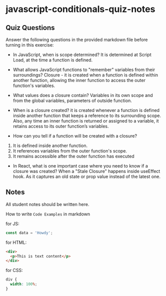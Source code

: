 # javascript-conditionals-quiz-notes

## Quiz Questions

Answer the following questions in the provided markdown file before turning in this exercise:

- In JavaScript, when is scope determined?
  It is determined at Script Load, at the time a function is defined.

- What allows JavaScript functions to "remember" variables from their surroundings?
  Closure - it is created when a function is defined within another function, allowing the inner function to access the outer function's variables.

- What values does a closure contain?
  Variables in its own scope and from the global variables, parameters of outside function.

- When is a closure created?
  it is created whenever a function is defined inside another function that keeps a reference to its surrounding scope.
  Also, any time an inner function is returned or assigned to a variable, it retains access to its outer function’s variables.

- How can you tell if a function will be created with a closure?

1. It is defined inside another function.
2. It references variables from the outer function's scope.
3. It remains accessible after the outer function has executed

- In React, what is one important case where you need to know if a closure was created?
  When a "Stale Closure" happens inside useEffect hook. As it captures an old state or prop value instead of the latest one.

## Notes

All student notes should be written here.

How to write `Code Examples` in markdown

for JS:

```javascript
const data = 'Howdy';
```

for HTML:

```html
<div>
  <p>This is text content</p>
</div>
```

for CSS:

```css
div {
  width: 100%;
}
```
